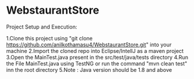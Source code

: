 # WebstaurantStore

Project Setup and Execution:

1.Clone this project using "git clone https://github.com/anilkothamasu4/WebstaurantStore.git" into your machine
2.Import the cloned repo into Eclipse/IntellJ as a maven project
3.Open the MainTest.java present in the src/test/java/tests directory
4.Run the File MainTest.java using TestNG or run the command "mvn clean test" inn the root directory
5.Note : Java version should be 1.8 and above
